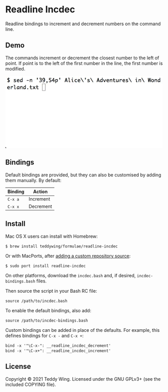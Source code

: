 Readline Incdec
===============

Readline bindings to increment and decrement numbers on the command line.


## Demo
The commands increment or decrement the closest number to the left of point. If
point is to the left of the first number in the line, the first number is
modified.

![Screencast](./Demo.gif)


## Bindings
Default bindings are provided, but they can also be customised by adding them
manually. By default:

| Binding | Action    |
|---------|-----------|
| `C-x a` | Increment |
| `C-x x` | Decrement |


## Install
Mac OS X users can install with Homebrew:

	$ brew install teddywing/formulae/readline-incdec

Or with MacPorts, after [adding a custom repository source][teddywing ports
repository]:

	$ sudo port install readline-incdec

On other platforms, download the `incdec.bash` and, if desired,
`incdec-bindings.bash` files.

Then source the script in your Bash RC file:

	source /path/to/incdec.bash

To enable the default bindings, also add:

	source /path/to/incdec-bindings.bash

Custom bindings can be added in place of the defaults. For example, this defines
bindings for `C-x -` and `C-x +`:

	bind -x '"\C-x-": __readline_incdec_decrement'
	bind -x '"\C-x+": __readline_incdec_increment'


[teddywing ports repository]: https://github.com/teddywing/macports-ports#adding-this-repository-source


## License
Copyright © 2021 Teddy Wing. Licensed under the GNU GPLv3+ (see the included
COPYING file).
